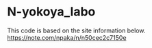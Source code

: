 # N-yokoya_labo
This code is based on the site information below. 
https://note.com/npaka/n/n50cec2c7150e
